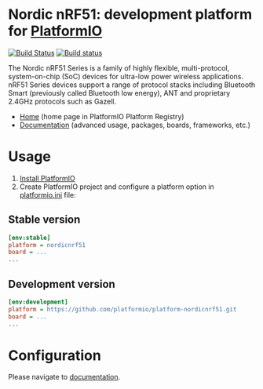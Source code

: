 # Nordic nRF51: development platform for [PlatformIO](http://platformio.org)
[![Build Status](https://travis-ci.org/platformio/platform-nordicnrf51.svg?branch=develop)](https://travis-ci.org/platformio/platform-nordicnrf51)
[![Build status](https://ci.appveyor.com/api/projects/status/e6cno5podkuha0ox/branch/develop?svg=true)](https://ci.appveyor.com/project/ivankravets/platform-nordicnrf51/branch/develop)

The Nordic nRF51 Series is a family of highly flexible, multi-protocol, system-on-chip (SoC) devices for ultra-low power wireless applications. nRF51 Series devices support a range of protocol stacks including Bluetooth Smart (previously called Bluetooth low energy), ANT and proprietary 2.4GHz protocols such as Gazell.

* [Home](http://platformio.org/platforms/nordicnrf51) (home page in PlatformIO Platform Registry)
* [Documentation](http://docs.platformio.org/page/platforms/nordicnrf51.html) (advanced usage, packages, boards, frameworks, etc.)

# Usage

1. [Install PlatformIO](http://platformio.org)
2. Create PlatformIO project and configure a platform option in [platformio.ini](http://docs.platformio.org/page/projectconf.html) file:

## Stable version

```ini
[env:stable]
platform = nordicnrf51
board = ...
...
```

## Development version

```ini
[env:development]
platform = https://github.com/platformio/platform-nordicnrf51.git
board = ...
...
```

# Configuration

Please navigate to [documentation](http://docs.platformio.org/page/platforms/nordicnrf51.html).
